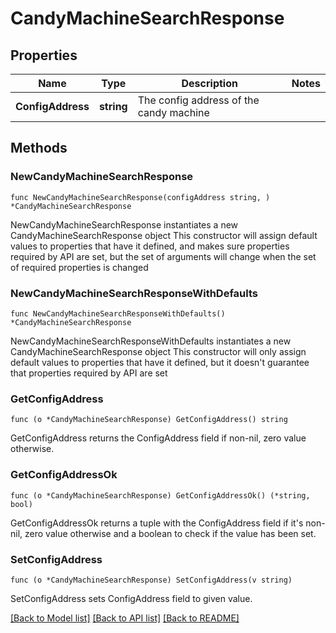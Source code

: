 # CandyMachineSearchResponse

## Properties

Name | Type | Description | Notes
------------ | ------------- | ------------- | -------------
**ConfigAddress** | **string** | The config address of the candy machine | 

## Methods

### NewCandyMachineSearchResponse

`func NewCandyMachineSearchResponse(configAddress string, ) *CandyMachineSearchResponse`

NewCandyMachineSearchResponse instantiates a new CandyMachineSearchResponse object
This constructor will assign default values to properties that have it defined,
and makes sure properties required by API are set, but the set of arguments
will change when the set of required properties is changed

### NewCandyMachineSearchResponseWithDefaults

`func NewCandyMachineSearchResponseWithDefaults() *CandyMachineSearchResponse`

NewCandyMachineSearchResponseWithDefaults instantiates a new CandyMachineSearchResponse object
This constructor will only assign default values to properties that have it defined,
but it doesn't guarantee that properties required by API are set

### GetConfigAddress

`func (o *CandyMachineSearchResponse) GetConfigAddress() string`

GetConfigAddress returns the ConfigAddress field if non-nil, zero value otherwise.

### GetConfigAddressOk

`func (o *CandyMachineSearchResponse) GetConfigAddressOk() (*string, bool)`

GetConfigAddressOk returns a tuple with the ConfigAddress field if it's non-nil, zero value otherwise
and a boolean to check if the value has been set.

### SetConfigAddress

`func (o *CandyMachineSearchResponse) SetConfigAddress(v string)`

SetConfigAddress sets ConfigAddress field to given value.



[[Back to Model list]](../README.md#documentation-for-models) [[Back to API list]](../README.md#documentation-for-api-endpoints) [[Back to README]](../README.md)


